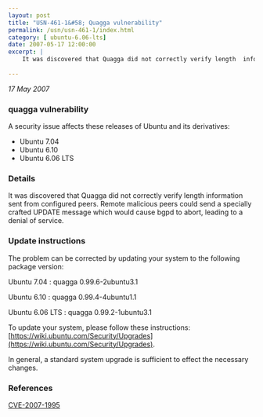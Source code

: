 ```yaml
---
layout: post
title: "USN-461-1&#58; Quagga vulnerability"
permalink: /usn/usn-461-1/index.html
category: [ ubuntu-6.06-lts]
date: 2007-05-17 12:00:00
excerpt: |
    It was discovered that Quagga did not correctly verify length  information sent from configured peers.  Remote malicious peers could  send a specially crafted UPDATE message which would cause bgpd to abort,  leading to a denial of service.
    
--- 
```

 
 

*17 May 2007*

### quagga vulnerability

A security issue affects these releases of Ubuntu and its derivatives:

* Ubuntu 7.04
* Ubuntu 6.10
* Ubuntu 6.06 LTS

### Details

It was discovered that Quagga did not correctly verify length information sent from configured peers. Remote malicious peers could send a specially crafted UPDATE message which would cause bgpd to abort, leading to a denial of service.

### Update instructions

The problem can be corrected by updating your system to the following package version:

Ubuntu 7.04
 : quagga <span>0.99.6-2ubuntu3.1</span>

Ubuntu 6.10
 : quagga <span>0.99.4-4ubuntu1.1</span>

Ubuntu 6.06 LTS
 : quagga <span>0.99.2-1ubuntu3.1</span>

To update your system, please follow these instructions: [https://wiki.ubuntu.com/Security/Upgrades](https://wiki.ubuntu.com/Security/Upgrades).

In general, a standard system upgrade is sufficient to effect the necessary changes.

### References

 
 [CVE-2007-1995](http://people.ubuntu.com/~ubuntu-security/cve/CVE-2007-1995)
 

